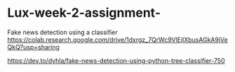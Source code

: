 # Lux-week-2-assignment-
Fake news detection using a classifier
https://colab.research.google.com/drive/1dxrgz_7QrWc9VlEjlXbusAGkA9jVeQkQ?usp=sharing

https://dev.to/dyhla/fake-news-detection-using-python-tree-classifier-750
